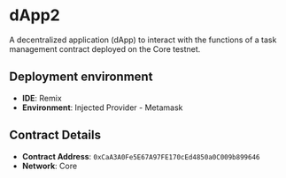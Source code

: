 # dApp2

A decentralized application (dApp) to interact with the functions of a task management contract deployed on the Core testnet.

## Deployment environment
- **IDE**: Remix
- **Environment**: Injected Provider - Metamask

## Contract Details
- **Contract Address**: `0xCaA3A0Fe5E67A97FE170cEd4850a0C009b899646`
- **Network**: Core
